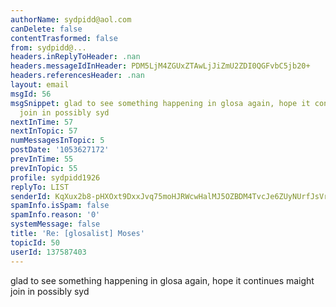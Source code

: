 ```yaml
---
authorName: sydpidd@aol.com
canDelete: false
contentTrasformed: false
from: sydpidd@...
headers.inReplyToHeader: .nan
headers.messageIdInHeader: PDM5LjM4ZGUxZTAwLjJiZmU2ZDI0QGFvbC5jb20+
headers.referencesHeader: .nan
layout: email
msgId: 56
msgSnippet: glad to see something happening in glosa again, hope it continues maight
  join in possibly syd
nextInTime: 57
nextInTopic: 57
numMessagesInTopic: 5
postDate: '1053627172'
prevInTime: 55
prevInTopic: 55
profile: sydpidd1926
replyTo: LIST
senderId: KqXux2b8-pHXOxt9DxxJvq75moHJRWcwHalMJ5OZBDM4TvcJe6ZUyNUrfJsVrYzBH2fCBzYC
spamInfo.isSpam: false
spamInfo.reason: '0'
systemMessage: false
title: 'Re: [glosalist] Moses'
topicId: 50
userId: 137587403
---
```


glad to see something happening in glosa again, hope it continues maight join 
in possibly
syd


